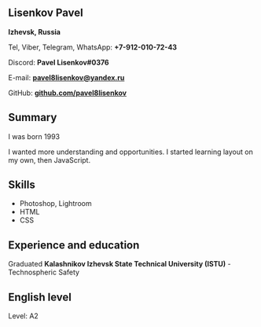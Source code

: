 Lisenkov Pavel
-----
**Izhevsk, Russia**

Tel, Viber, Telegram, WhatsApp: **+7-912-010-72-43**

Discord: **Pavel Lisenkov#0376**

E-mail: **[pavel8lisenkov@yandex.ru](mailto:pavel8lisenkov@yandex.ru)**

GitHub: **[github.com/pavel8lisenkov](https://github.com/pavel8lisenkov)**

## Summary
I was born 1993

I wanted more understanding and opportunities. I started learning layout on my own, then JavaScript.
## Skills
* Photoshop, Lightroom
* HTML
* CSS

## Experience and education
Graduated **Kalashnikov Izhevsk State Technical University (ISTU)** - Technospheric Safety

## English level
Level: А2
